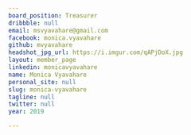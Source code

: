 ```yaml
---
board_position: Treasurer
dribbble: null
email: msvyavahare@gmail.com
facebook: monica.vyavahare
github: mvyavahare
headshot_jpg_url: https://i.imgur.com/qAPjDoX.jpg
layout: member_page
linkedin: monicavyavahare
name: Monica Vyavahare
personal_site: null
slug: monica-vyavahare
tagline: null
twitter: null
year: 2019

---
```

